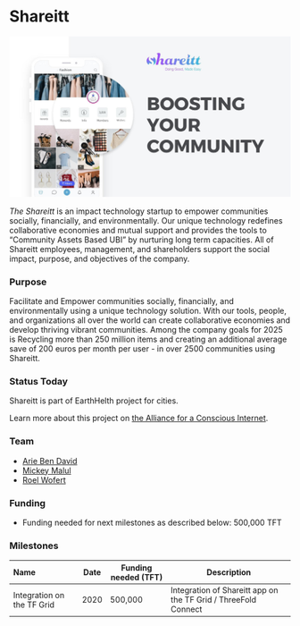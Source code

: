 # Shareitt

![](img/shareitt.jpg)

*The Shareitt* is an impact technology startup to empower communities socially, financially, and environmentally. Our unique technology redefines collaborative economies and mutual support and provides the tools to “Community Assets Based UBI” by nurturing long term capacities. All of Shareitt employees, management, and shareholders support the social impact, purpose, and objectives of the company.

### Purpose

Facilitate and Empower communities socially, financially, and environmentally using a unique technology solution. With our tools, people, and organizations all over the world can create collaborative economies and develop thriving vibrant communities. Among the company goals for 2025 is Recycling more than 250 million items and creating an additional average save of 200 euros per month per user - in over 2500 communities using Shareitt.

### Status Today

Shareitt is part of EarthHelth project for cities.

Learn more about this project on [the Alliance for a Conscious Internet](https://www.consciousinternet.org/index.html#/projects/shareitt).

### Team

- [Arie Ben David](https://www.consciousinternet.org/#/people/arie_ben_david)
- [Mickey Malul](https://www.consciousinternet.org/#/people/mickey_malul)
- [Roel Wofert](https://www.consciousinternet.org/#/people/roel_wofert)

### Funding

- Funding needed for next milestones as described below: 500,000 TFT

### Milestones

| Name         | Date   | Funding needed (TFT) | Description
|:-------------|--------|-------------|-----------------|
| Integration on the TF Grid |  2020 |  500,000 | Integration of Shareitt app on the TF Grid / ThreeFold Connect|